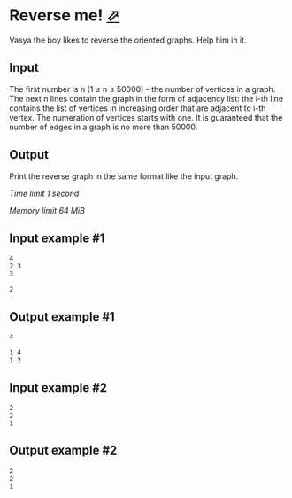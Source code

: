 # Reverse me! [⬀](https://www.e-olymp.com/en/problems/4854)

Vasya the boy likes to reverse the oriented graphs. Help him in it.

## Input

The first number is n (1 ≤ n ≤ 50000) - the number of vertices in a graph. The next n lines contain the graph in the form of adjacency list: the i-th line contains the list of vertices in increasing order that are adjacent to i-th vertex. The numeration of vertices starts with one. It is guaranteed that the number of edges in a graph is no more than 50000.

## Output

Print the reverse graph in the same format like the input graph.

_Time limit 1 second_

_Memory limit 64 MiB_

## Input example #1
```
4
2 3
3

2
```

## Output example #1
```
4

1 4
1 2

```

## Input example #2
```
2
2
1
```

## Output example #2
```
2
2
1
```
